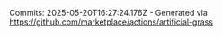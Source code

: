 Commits: 2025-05-20T16:27:24.176Z - Generated via https://github.com/marketplace/actions/artificial-grass
<br>

